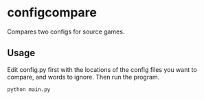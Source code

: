 # configcompare
Compares two configs for source games.

## Usage

Edit config.py first with the locations of the config files you want to compare, and words to ignore.  Then run the program.

`python main.py`
